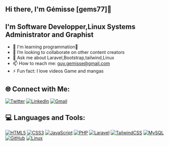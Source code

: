 ## Hi there, I'm Gémisse [gems77]👋

## I'm Software Developper,Linux Systems Administrator and Graphist

<!-- - 🤔 I’m looking for help with ... -->
<!--- 🔭 I’m currently working on ... -->
- 🌱 I'm learning programmation🤣
- 👯 I’m looking to collaborate on other content creators
- 💬 Ask me about Laravel,Bootstrap,tailwind,Linux
- 📫 How to reach me: guy.gemisse@gmail.com
- ⚡ Fun fact: I love videos Game and mangas

## 🌐 Connect with Me:
[![Twitter](https://img.shields.io/badge/Twitter-%231DA1F2.svg?&style=for-the-badge&logo=twitter&logoColor=white)](https://www.twitter.com/BossouGemisse)
[![LinkedIn](https://img.shields.io/badge/LinkedIn-%230077B5.svg?&style=for-the-badge&logo=linkedin&logoColor=white)](https://www.linkedin.com/in/g%C3%A9misse-bossou-72aaa2256/)
[![Gmail](https://img.shields.io/badge/Gmail-D14836?&style=for-the-badge&logo=gmail&logoColor=white)](mailto:guy.gemisse@gmail.com)

## 💻 Languages and Tools:
[![HTML5](https://img.shields.io/badge/HTML5-%23E34F26.svg?style=for-the-badge&logo=html5&logoColor=white)](#)
[![CSS3](https://img.shields.io/badge/CSS3-%231572B6.svg?style=for-the-badge&logo=css3&logoColor=white)](#)
[![JavaScript](https://img.shields.io/badge/JavaScript-%23F7DF1E.svg?style=for-the-badge&logo=javascript&logoColor=black)](#)
[![PHP](https://img.shields.io/badge/PHP-%23777BB4.svg?style=for-the-badge&logo=php&logoColor=white)](#)
[![Laravel](https://img.shields.io/badge/Laravel-%23FF2D20.svg?style=for-the-badge&logo=laravel&logoColor=white)](#)
[![TailwindCSS](https://img.shields.io/badge/TailwindCSS-%2338B2AC.svg?style=for-the-badge&logo=tailwind-css&logoColor=white)](#)
[![MySQL](https://img.shields.io/badge/MySQL-%2300f.svg?style=for-the-badge&logo=mysql&logoColor=white)](#)
[![GitHub](https://img.shields.io/badge/GitHub-%2312100E.svg?style=for-the-badge&logo=github&logoColor=white)](#)
[![Linux](https://img.shields.io/badge/Linux-%23FCC624.svg?style=for-the-badge&logo=linux&logoColor=black)](#)
<!-- [![Node.js](https://img.shields.io/badge/Node.js-%23339933.svg?style=for-the-badge&logo=node.js&logoColor=white)](#) -->
<!-- [![Postgres](https://img.shields.io/badge/Postgres-%23316192.svg?style=for-the-badge&logo=postgresql&logoColor=white)](#)  -->
<!-- [![Vercel](https://img.shields.io/badge/Vercel-%23000000.svg?style=for-the-badge&logo=vercel&logoColor=white)](#) -->
<!-- [![VS Code](https://img.shields.io/badge/VSCode-%23007ACC.svg?style=for-the-badge&logo=visual-studio-code&logoColor=white)](#) -->
<!-- [![React](https://img.shields.io/badge/React-%2361DAFB.svg?style=for-the-badge&logo=react&logoColor=black)](#) -->
<!-- [![React Native](https://img.shields.io/badge/React_Native-%230D1117.svg?style=for-the-badge&logo=react&logoColor=white)](#) -->

